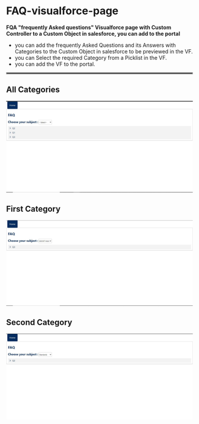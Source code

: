 # FAQ-visualforce-page
**FQA "frequently Asked questions" Visualforce page with Custom Controller to a Custom Object in salesforce, you can add to the portal**
- you can add the frequently Asked Questions and its Answers with Categories to the Custom Object in salesforce to be previewed in the VF.
- you can Select the required Category from a Picklist in the VF.
- you can add the VF to the portal.
<hr style="border:2px solid gray"></hr>


<h2>All Categories</h2>

![](Test%20images/all%20Categories.JPG)

<h2>First Category</h2>

![](Test%20images/category%20A.JPG)

<h2>Second Category</h2>

![](Test%20images/category%20B.JPG)
